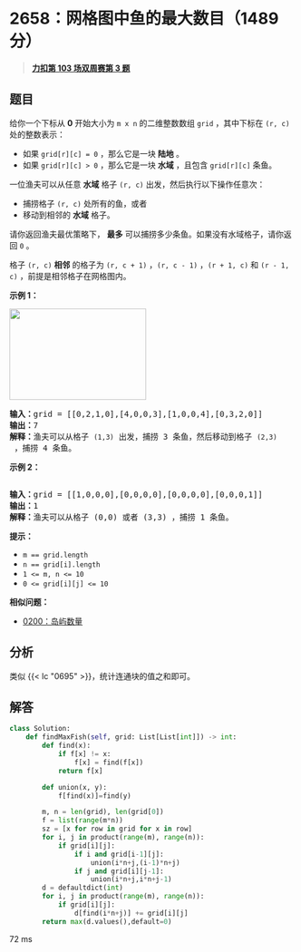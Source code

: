 # 2658：网格图中鱼的最大数目（1489 分）


> <u>**[力扣第 103 场双周赛第 3 题](https://leetcode.cn/problems/maximum-number-of-fish-in-a-grid/)**</u>

## 题目

<p>给你一个下标从 <strong>0</strong> 开始大小为 <code>m x n</code> 的二维整数数组 <code>grid</code> ，其中下标在 <code>(r, c)</code> 处的整数表示：</p>

<ul>
<li>如果 <code>grid[r][c] = 0</code> ，那么它是一块 <strong>陆地</strong> 。</li>
<li>如果 <code>grid[r][c] &gt; 0</code> ，那么它是一块 <strong>水域</strong> ，且包含 <code>grid[r][c]</code> 条鱼。</li>
</ul>

<p>一位渔夫可以从任意 <strong>水域</strong> 格子 <code>(r, c)</code> 出发，然后执行以下操作任意次：</p>

<ul>
<li>捕捞格子 <code>(r, c)</code> 处所有的鱼，或者</li>
<li>移动到相邻的 <strong>水域</strong> 格子。</li>
</ul>

<p>请你返回渔夫最优策略下， <strong>最多</strong> 可以捕捞多少条鱼。如果没有水域格子，请你返回 <code>0</code> 。</p>

<p>格子 <code>(r, c)</code> <strong>相邻</strong> 的格子为 <code>(r, c + 1)</code> ，<code>(r, c - 1)</code> ，<code>(r + 1, c)</code> 和 <code>(r - 1, c)</code> ，前提是相邻格子在网格图内。</p>



<p><strong>示例 1：</strong></p>

<p><img alt="" src="https://assets.leetcode.com/uploads/2023/03/29/example.png" style="width: 241px; height: 161px;"></p>

<pre><b>输入：</b>grid = [[0,2,1,0],[4,0,0,3],[1,0,0,4],[0,3,2,0]]
<b>输出：</b>7
<b>解释：</b>渔夫可以从格子 <code>(1,3)</code> 出发，捕捞 3 条鱼，然后移动到格子 <code>(2,3)</code> ，捕捞 4 条鱼。
</pre>

<p><strong>示例 2：</strong></p>

<p><img alt="" src="https://assets.leetcode.com/uploads/2023/03/29/example2.png"></p>

<pre><b>输入：</b>grid = [[1,0,0,0],[0,0,0,0],[0,0,0,0],[0,0,0,1]]
<b>输出：</b>1
<b>解释：</b>渔夫可以从格子 (0,0) 或者 (3,3) ，捕捞 1 条鱼。
</pre>



<p><strong>提示：</strong></p>

<ul>
<li><code>m == grid.length</code></li>
<li><code>n == grid[i].length</code></li>
<li><code>1 &lt;= m, n &lt;= 10</code></li>
<li><code>0 &lt;= grid[i][j] &lt;= 10</code></li>
</ul>


**相似问题：**
- [0200：岛屿数量](/leetcode/0200)


## 分析

类似 {{< lc "0695" >}}，统计连通块的值之和即可。

## 解答


```python
class Solution:
    def findMaxFish(self, grid: List[List[int]]) -> int:
        def find(x):
            if f[x] != x:
                f[x] = find(f[x])
            return f[x]

        def union(x, y):
            f[find(x)]=find(y)

        m, n = len(grid), len(grid[0])
        f = list(range(m*n))
        sz = [x for row in grid for x in row]
        for i, j in product(range(m), range(n)):
            if grid[i][j]:
                if i and grid[i-1][j]:
                    union(i*n+j,(i-1)*n+j)
                if j and grid[i][j-1]:
                    union(i*n+j,i*n+j-1)
        d = defaultdict(int)
        for i, j in product(range(m), range(n)):
            if grid[i][j]:
                d[find(i*n+j)] += grid[i][j]
        return max(d.values(),default=0)
```
72 ms

